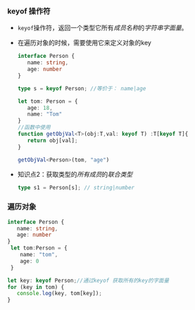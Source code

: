 

### keyof 操作符

- `keyof`操作符，返回一个类型它所有*成员名称*的*字符串字面量*。

- 在遍历对象的时候，需要使用它来定义对象的key

  ```ts
  interface Person {
     name: string,
     age: number
  }
  
  type s = keyof Person; //等价于： name|age
  
  let tom: Person = {
     age: 18,
     name: "Tom"
  }
  //函数中使用
  function getObjVal<T>(obj:T,val: keyof T) :T[keyof T]{
     return obj[val];
  }
  
  getObjVal<Person>(tom, "age")
  ```

- 知识点2：获取类型的*所有成员*的*联合类型*

  ```ts
  type s1 = Person[s]; // string|number
  ```

### 遍历对象

```ts
interface Person {
   name: string,
   age: number
}
 let tom:Person = {
    name: "tom",
    age: 0
 }

let key: keyof Person;//通过keyof 获取所有的key的字面量
for (key in tom) {
   console.log(key, tom[key]);
}
```